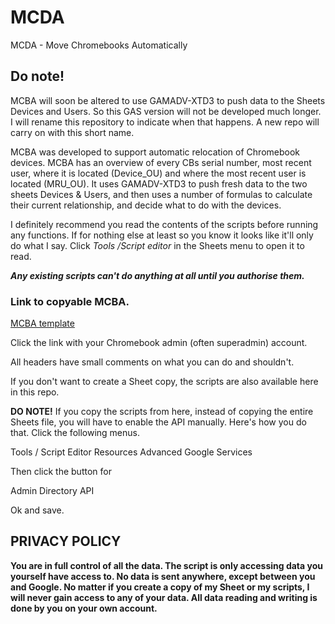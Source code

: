 # MCDA
MCDA - Move Chromebooks Automatically

## Do note!
MCBA will soon be altered to use GAMADV-XTD3 to push data to the Sheets Devices and Users. So this GAS version will not be developed much longer. I will rename this repository to indicate when that happens. A new repo will carry on with this short name.

MCBA was developed to support automatic relocation of Chromebook devices. MCBA has an overview of every CBs serial number, most recent user, where it is located (Device_OU) and where the most recent user is located (MRU_OU). It uses GAMADV-XTD3 to push fresh data to the two sheets Devices & Users, and then uses a number of formulas to calculate their current relationship, and decide what to do with the devices.						

I definitely recommend you read the contents of the scripts before running any functions. If for nothing else at least so you know it looks like it'll only do what I say. Click _Tools /Script editor_ in the Sheets menu to open it to read.

_**Any existing scripts can't do anything at all until you authorise them.**_

### Link to copyable MCBA.

[MCBA template](https://docs.google.com/spreadsheets/d/1Sa6p_tjSz1rYRJ8B7xSIBkBHen3uQYcCBA2b_4hIGDM/copy)

Click the link with your Chromebook admin (often superadmin) account.

All headers have small comments on what you can do and shouldn't.

If you don't want to create a Sheet copy, the scripts are also available here in this repo.

**DO NOTE!** If you copy the scripts from here, instead of copying the entire Sheets file, you will have to enable the API manually. Here's how you do that. Click the following menus.

Tools / Script Editor
Resources
Advanced Google Services

Then click the button for

Admin Directory API

Ok and save.

## PRIVACY POLICY

**You are in full control of all the data. The script is only accessing data you yourself have access to. No data is sent anywhere, except between you and Google. No matter if you create a copy of my Sheet or my scripts, I will never gain access to any of your data. All data reading and writing is done by you on your own account.**
